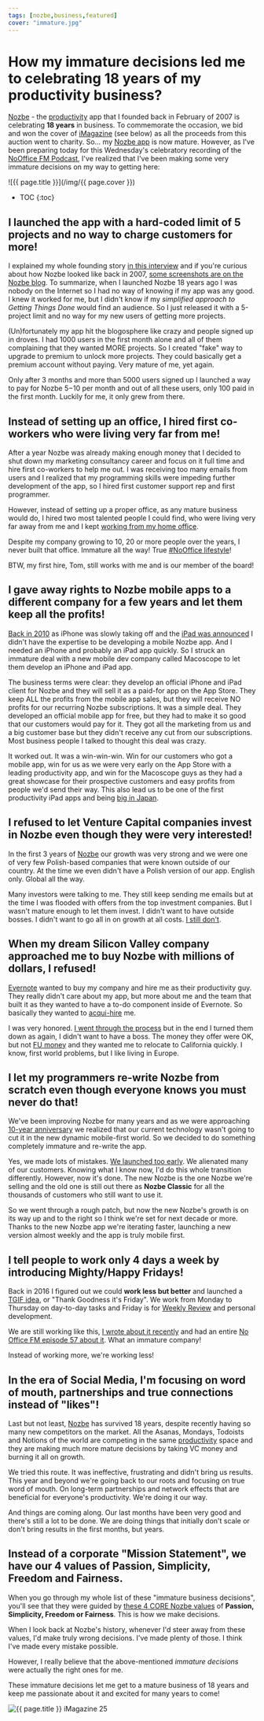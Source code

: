 ```yaml
---
tags: [nozbe,business,featured]
cover: "immature.jpg"
---
```


# How my immature decisions led me to celebrating 18 years of my productivity business?

[Nozbe][n] - the [productivity](/productivity) app that I founded back in February of 2007 is celebrating **18 years** in business. To commemorate the occasion, we bid and won the cover of [iMagazine](/imagazine) (see below) as all the proceeds from this auction went to charity. So… my [Nozbe app](/nozbe) is now mature. However, as I've been preparing today for this Wednesday's celebratory recording of the [NoOffice FM Podcast](/noofficefm), I've realized that I've been making some very immature decisions on my way to getting here:

<!--More-->

![{{ page.title }}](/img/{{ page.cover }})

* TOC
{:toc}

## I launched the app with a hard-coded limit of 5 projects and no way to charge customers for more!

I explained my whole founding story [in this interview](/interview) and if you're curious about how Nozbe looked like back in 2007, [some screenshots are on the Nozbe blog](https://nozbe.com/blog/10-years/?c=michaelteam). To summarize, when I launched Nozbe 18 years ago I was nobody on the Internet so I had no way of knowing if my app was any good. I knew it worked for me, but I didn't know if my *simplified approach to Getting Things Done* would find an audience. So I just released it with a 5-project limit and no way for my new users of getting more projects.

(Un)fortunately my app hit the blogosphere like crazy and people signed up in droves. I had 1000 users in the first month alone and all of them complaining that they wanted MORE projects. So I created "fake" way to upgrade to premium to unlock more projects. They could basically get a premium account without paying. Very mature of me, yet again.

Only after 3 months and more than 5000 users signed up I launched a way to pay for Nozbe $5-$10 per month and out of all these users, only 100 paid in the first month. Luckily for me, it only grew from there.

## Instead of setting up an office, I hired first co-workers who were living very far from me!

After a year Nozbe was already making enough money that I decided to shut down my marketing consultancy career and focus on it full time and hire first co-workers to help me out. I was receiving too many emails from users and I realized that my programming skills were impeding further development of the app, so I hired first customer support rep and first programmer.

However, instead of setting up a proper office, as any mature business would do, I hired two most talented people I could find, who were living very far away from me and I kept [working from my home office](/office).

Despite my company growing to 10, 20 or more people over the years, I never built that office. Immature all the way! True [#NoOffice lifestyle](/nooffice)!

BTW, my first hire, Tom, still works with me and is our member of the board!

## I gave away rights to Nozbe mobile apps to a different company for a few years and let them keep all the profits!

[Back in 2010](/nozbe10/#2010---nozbe-on-ipad-and-iphone) as iPhone was slowly taking off and the [iPad was announced](/i-have-to-admit-this-5-reasons-why-ipad-is-th/) I didn't have the expertise to be developing a mobile Nozbe app. And I needed an iPhone and probably an iPad app quickly. So I struck an immature deal with a new mobile dev company called Macoscope to let them develop an iPhone and iPad app.

The business terms were clear: they develop an official iPhone and iPad client for Nozbe and they will sell it as a paid-for app on the App Store. They keep ALL the profits from the mobile app sales, but they will receive NO profits for our recurring Nozbe subscriptions. It was a simple deal. They developed an official mobile app for free, but they had to make it so good that our customers would pay for it. They got all the marketing from us and a big customer base but they didn't receive any cut from our subscriptions. Most business people I talked to thought this deal was crazy.

It worked out. It was a win-win-win. Win for our customers who got a mobile app, win for us as we were very early on the App Store with a leading productivity app, and win for the Macoscope guys as they had a great showcase for their prospective customers and easy profits from people we'd send their way. This also lead us to be one of the first productivity iPad apps and being [big in Japan](/japan).

## I refused to let Venture Capital companies invest in Nozbe even though they were very interested!

In the first 3 years of [Nozbe][n] our growth was very strong and we were one of very few Polish-based companies that were known outside of our country. At the time we even didn't have a Polish version of our app. English only. Global all the way.

Many investors were talking to me. They still keep sending me emails but at the time I was flooded with offers from the top investment companies. But I wasn't mature enough to let them invest. I didn't want to have outside bosses. I didn't want to go all in on growth at all costs. [I still don't](/investors/).

## When my dream Silicon Valley company approached me to buy Nozbe with millions of dollars, I refused!

[Evernote](/evernote) wanted to buy my company and hire me as their productivity guy. They really didn't care about my app, but more about me and the team that built it as they wanted to have a to-do component inside of Evernote. So basically they wanted to [acqui-hire](https://en.wikipedia.org/wiki/Acqui-hiring) me.

I was very honored. [I went through the process](/evernote) but in the end I turned them down as again, I didn't want to have a boss. The money they offer were OK, but not [FU money](https://en.wiktionary.org/wiki/fuck_you_money) and they wanted me to relocate to California quickly. I know, first world problems, but I like living in Europe.

## I let my programmers re-write Nozbe from scratch even though everyone knows you must never do that!

We've been improving Nozbe for many years and as we were approaching [10-year anniversary](/nozbe10) we realized that our current technology wasn't going to cut it in the new dynamic mobile-first world. So we decided to do something completely immature and re-write the app.

Yes, we made lots of mistakes. [We launched too early](/producthunt/). We alienated many of our customers. Knowing what I know now, I'd do this whole transition differently. However, now it's done. The new Nozbe is the one Nozbe we're selling and the old one is still out there as **Nozbe Classic** for all the thousands of customers who still want to use it.

So we went through a rough patch, but now the new Nozbe's growth is on its way up and to the right so I think we're set for next decade or more. Thanks to the new Nozbe app we're iterating faster, launching a new version almost weekly and the app is truly mobile first.

## I tell people to work only 4 days a week by introducing Mighty/Happy Fridays!

Back in 2016 I figured out we could **work less but better** and launched a [TGIF idea](/tgif), or "Thank Goodness it's Friday". We work from Monday to Thursday on day-to-day tasks and Friday is for [Weekly Review](/noofficefm-40/) and personal development.

We are still working like this, [I wrote about it recently](/workshow/) and had an entire [No Office FM episode 57 about it](/noofficefm-57/). What an immature company!

Instead of working more, we're working less!

## In the era of Social Media, I'm focusing on word of mouth, partnerships and true connections instead of "likes"!

Last but not least, [Nozbe][n] has survived 18 years, despite recently having so many new competitors on the market. All the Asanas, Mondays, Todoists and Notions of the world are competing in the same [productivity](/productivity) space and they are making much more mature decisions by taking VC money and burning it all on growth.

We tried this route. It was ineffective, frustrating and didn't bring us results. This year and beyond we're going back to our roots and focusing on true word of mouth. On long-term partnerships and network effects that are beneficial for everyone's productivity. We're doing it our way.

And things are coming along. Our last months have been very good and there's still a lot to be done. We are doing things that initially don't scale or don't bring results in the first months, but years.

## Instead of a corporate "Mission Statement", we have our 4 values of Passion, Simplicity, Freedom and Fairness.

When you go through my whole list of these "immature business decisions", you'll see that they were guided by [these 4 CORE Nozbe values](/nozbe-values/) of **Passion, Simplicity, Freedom or Fairness**. This is how we make decisions.

When I look back at Nozbe's history, whenever I'd steer away from these values, I'd make truly wrong decisions. I've made plenty of those. I think I've made every mistake possible.

However, I really believe that the above-mentioned *immature decisions* were actually the right ones for me.

These immature decisions let me get to a mature business of 18 years and keep me passionate about it and excited for many years to come!

![{{ page.title }} iMagazine 25](/img/imagazine25.jpg)

[n]: https://michael.gratis/nozbe
[np]: https://michael.gratis/nozbepersonal